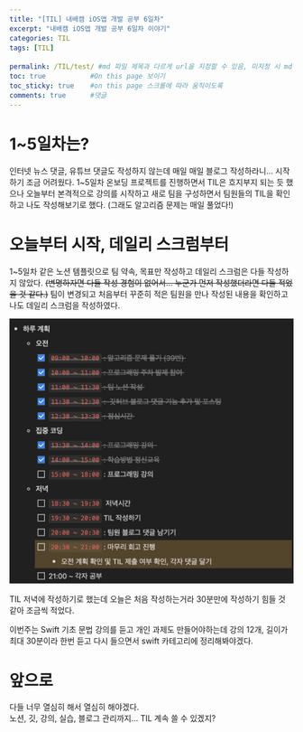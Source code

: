 ```yaml
---
title: "[TIL] 내배캠 iOS앱 개발 공부 6일차"
excerpt: "내배캠 iOS앱 개발 공부 6일차 이야기"
categories: TIL
tags: [TIL]

permalink: /TIL/test/ #md 파일 제목과 다르게 url을 지정할 수 있음, 미지정 시 md 파일 명으로 따라감   
toc: true           #On this page 보이기 
toc_sticky: true    #on this page 스크롤에 따라 움직이도록 
comments: true      #댓글
---
```

# 1~5일차는? 
인터넷 뉴스 댓글, 유튜브 댓글도 작성하지 않는데 매일 매일 블로그 작성하라니... 시작하기 조금 어려웠다. 1~5일차 온보딩 프로젝트를 진행하면서 TIL은 흐지부지 되는 듯 했으나 오늘부터 본격적으로 강의를 시작하고 새로 팀을 구성하면서 팀원들의 TIL을 확인하고 나도 작성해보기로 했다. (그래도 알고리즘 문제는 매일 풀었다!) 

# 오늘부터 시작, 데일리 스크럼부터 
1~5일차 같은 노션 템플릿으로 팀 약속, 목표만 작성하고 데일리 스크럼은 다들 작성하지 않았다. <font style="text-decoration:line-through">(변명하자면 다들 작성 경험이 없어서... 누군가 먼저 작성했더라면 다들 적었을 것 같다.)</font> 팀이 변경되고 처음부터 꾸준히 적은 팀원을 만나 작성된 내용을 확인하고 나도 데일리 스크럼을 작성하였다. 

![](/assets/images/categories/til/2024-03-05-til6.png)

TIL 저녁에 작성하기로 했는데 오늘은 처음 작성하는거라 30분만에 작성하기 힘들 것 같아 조금씩 적었다. 

이번주는 Swift 기초 문법 강의를 듣고 개인 과제도 만들어야하는데 강의 12개, 길이가 최대 30분이라 한번 듣고 다시 들으면서 swift 카테고리에 정리해봐야겠다.  

# 앞으로 
다들 너무 열심히 해서 열심히 해야겠다.  
노션, 깃, 강의, 실습, 블로그 관리까지... TIL 계속 쓸 수 있겠지?  